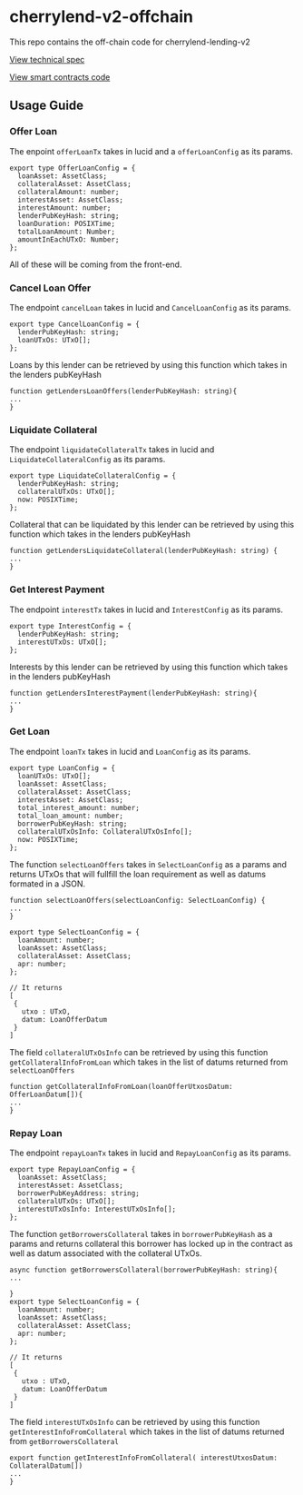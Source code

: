 # cherrylend-v2-offchain

This repo contains the off-chain code for cherrylend-lending-v2

[View technical spec](https://github.com/CherryLend/cherrylend-v2-spec)

[View smart contracts code](https://github.com/CherryLend/cherrylend-v2-smart-contracts)

## Usage Guide 

### Offer Loan
The enpoint `offerLoanTx` takes in lucid and a `offerLoanConfig` as its params.
```
export type OfferLoanConfig = {
  loanAsset: AssetClass;
  collateralAsset: AssetClass;
  collateralAmount: number;
  interestAsset: AssetClass;
  interestAmount: number;
  lenderPubKeyHash: string;
  loanDuration: POSIXTime;
  totalLoanAmount: Number;
  amountInEachUTxO: Number;
};
```
All of these will be coming from the front-end. 

### Cancel Loan Offer
The endpoint `cancelLoan` takes in lucid and `CancelLoanConfig` as its params. 
```
export type CancelLoanConfig = {
  lenderPubKeyHash: string;
  loanUTxOs: UTxO[];
};
```


Loans by this lender can be retrieved by using this function which takes in the lenders pubKeyHash
```
function getLendersLoanOffers(lenderPubKeyHash: string){
...
}
```
### Liquidate Collateral 
The endpoint `liquidateCollateralTx` takes in lucid and `LiquidateCollateralConfig` as its params. 
```
export type LiquidateCollateralConfig = {
  lenderPubKeyHash: string;
  collateralUTxOs: UTxO[];
  now: POSIXTime;
};
```


Collateral that can be liquidated by this lender can be retrieved by using this function which takes in the lenders pubKeyHash
```
function getLendersLiquidateCollateral(lenderPubKeyHash: string) {
...
}
```

### Get Interest Payment
The endpoint `interestTx` takes in lucid and `InterestConfig` as its params. 
```
export type InterestConfig = {
  lenderPubKeyHash: string;
  interestUTxOs: UTxO[];
};
```


Interests by this lender can be retrieved by using this function which takes in the lenders pubKeyHash
```
function getLendersInterestPayment(lenderPubKeyHash: string){
...
}
```
### Get Loan
The endpoint `loanTx` takes in lucid and `LoanConfig` as its params. 
```
export type LoanConfig = {
  loanUTxOs: UTxO[];
  loanAsset: AssetClass;
  collateralAsset: AssetClass;
  interestAsset: AssetClass;
  total_interest_amount: number;
  total_loan_amount: number;
  borrowerPubKeyHash: string;
  collateralUTxOsInfo: CollateralUTxOsInfo[];
  now: POSIXTime;
};
```


The function `selectLoanOffers` takes in `SelectLoanConfig` as a params and returns UTxOs that will fullfill the loan requirement as well as datums formated in a JSON.
```
function selectLoanOffers(selectLoanConfig: SelectLoanConfig) {
...
}

export type SelectLoanConfig = {
  loanAmount: number;
  loanAsset: AssetClass;
  collateralAsset: AssetClass;
  apr: number;
};

// It returns
[
 {
   utxo : UTxO,
   datum: LoanOfferDatum
 }
]
```


The field `collateralUTxOsInfo` can be retrieved by using this function `getCollateralInfoFromLoan` which takes in the list of datums returned from `selectLoanOffers`
```
function getCollateralInfoFromLoan(loanOfferUtxosDatum: OfferLoanDatum[]){
...
}
```

### Repay Loan
The endpoint `repayLoanTx` takes in lucid and `RepayLoanConfig` as its params. 
```
export type RepayLoanConfig = {
  loanAsset: AssetClass;
  interestAsset: AssetClass;
  borrowerPubKeyAddress: string;
  collateralUTxOs: UTxO[];
  interestUTxOsInfo: InterestUTxOsInfo[];
};
```


The function `getBorrowersCollateral` takes in `borrowerPubKeyHash` as a params and returns collateral this borrower has locked up in the contract as well as datum associated with the collateral UTxOs.
```
async function getBorrowersCollateral(borrowerPubKeyHash: string){
...

}
export type SelectLoanConfig = {
  loanAmount: number;
  loanAsset: AssetClass;
  collateralAsset: AssetClass;
  apr: number;
};

// It returns
[
 {
   utxo : UTxO,
   datum: LoanOfferDatum
 }
]
```


The field `interestUTxOsInfo` can be retrieved by using this function `getInterestInfoFromCollateral` which takes in the list of datums returned from `getBorrowersCollateral`
```
export function getInterestInfoFromCollateral( interestUtxosDatum: CollateralDatum[])
...
}

